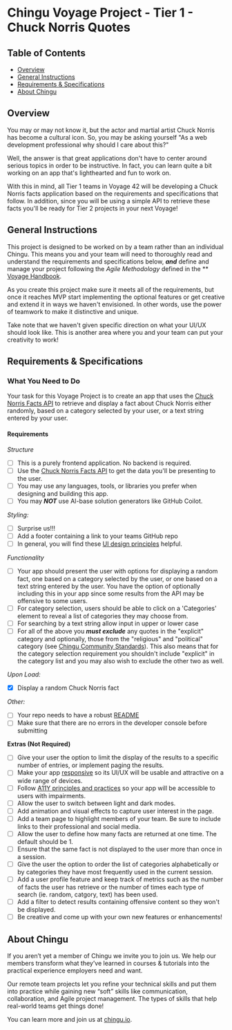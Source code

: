# Chingu Voyage Project - Tier 1 - Chuck Norris Quotes

## Table of Contents

* [Overview](#overview)
* [General Instructions](#general-instructions)
* [Requirements & Specifications](#requirements-specifications)
* [About Chingu](#about-chingu)

## Overview

You may or may not know it, but the actor and martial artist Chuck Norris has
become a cultural icon. So, you may be asking yourself "As a web development
professional why should I care about this?"

Well, the answer is that great applications don't have to center around serious
topics in order to be instructive. In fact, you can learn quite a bit working on
an app that's lighthearted and fun to work on.

With this in mind, all Tier 1 teams in Voyage 42 will be developing a Chuck
Norris facts application based on the requirements and specifications that
follow. In addition, since you will be using a simple API to retrieve these 
facts you'll be ready for Tier 2 projects in your next Voyage!


## General Instructions

This project is designed to be worked on by a team rather than an individual
Chingu. This means you and your team will need to thoroughly read and
understand the requirements and specifications below, **_and_** define and
manage your project following the _Agile Methodology_ defined in the **
[Voyage Handbook](https://www.notion.so/Voyages-8d8e16a5f86e42a88d9ace16bc555f18#c6450284edde462f8b97580b002c836e).

As you create this project make sure it meets all of the requirements, but once
it reaches MVP start implementing the optional features or get creative and
extend it in ways we haven't envisioned. In other words, use the power of
teamwork to make it distinctive and unique.

Take note that we haven't given specific direction on what your UI/UX should
look like. This is another area where you and your team can put your creativity 
to work! 

## Requirements & Specifications
### What You Need to Do

Your task for this Voyage Project is to create an app that uses the 
[Chuck Norris Facts API](https://api.chucknorris.io/) to retrieve and display 
a fact about Chuck Norris either randomly, based on a category selected by your 
user, or a text string entered by your user.

#### Requirements

*Structure*

- [ ] This is a purely frontend application. No backend is required.
- [ ] Use the [Chuck Norris Facts API](https://api.chucknorris.io/) to get the data you'll be presenting to the user. 
- [ ] You may use any languages, tools, or libraries you prefer when designing and building this app. 
- [ ] You may **_NOT_** use AI-base solution generators like GitHub Coilot. 

*Styling:*

- [ ] Surprise us!!!
- [ ] Add a footer containing a link to your teams GitHub repo
- [ ] In general, you will find these [UI design principles](https://www.justinmind.com/ui-design/principles) helpful.

*Functionality*

- [ ] Your app should present the user with options for displaying a random fact, one based on a category selected by the user, or one based on a text string entered by the user. You have the option of optionally including this in your app since some results from the API may be offensive to some users.
- [ ] For category selection, users should be able to click on a 'Categories' element to reveal a list of categories they may choose from.
- [ ] For searching by a text string allow input in upper or lower case
- [ ] For all of the above you **_must exclude_** any quotes in the "explicit" category and optionally, those from the "religious" and "political" category (see [Chingu Community Standards](https://discord.com/channels/330284646283608064/914163956405395476/914165230119034900)). This also means that for the category selection requirement you shouldn't include "explicit" in the category list and you may also wish to exclude the other two as well.

*Upon Load:*

- [x] Display a random Chuck Norris fact

*Other:*

- [ ] Your repo needs to have a robust [README](https://medium.com/chingu/keys-to-a-well-written-readme-55c53d34fe6d)
- [ ] Make sure that there are no errors in the developer console before submitting

**Extras (Not Required)**

- [ ] Give your user the option to limit the display of the results to a specific number of entries, or implement paging the results.
- [ ] Make your app [responsive](https://developers.google.com/web/fundamentals/design-and-ux/responsive/) so its UI/UX will be usable and attractive on a wide range of devices.
- [ ] Follow [A11Y principles and practices](https://www.a11yproject.com/) so your app will be accessible to users with impairments.
- [ ] Allow the user to switch between light and dark modes.
- [ ] Add animation and visual effects to capture user interest in the page.
- [ ] Add a team page to highlight members of your team. Be sure to include links to their professional and social media.
- [ ] Allow the user to define how many facts are returned at one time. The default should be 1.
- [ ] Ensure that the same fact is not displayed to the user more than once in a session.
- [ ] Give the user the option to order the list of categories alphabetically or by categories they have most frequently used in the current session.
- [ ] Add a user profile feature and keep track of metrics such as the number of facts the user has retrieve or the number of times each type of search (ie. random, catgory, text) has been used.
- [ ] Add a filter to detect results containing offensive content so they won't be displayed.
- [ ] Be creative and come up with your own new features or enhancements! 

## About Chingu

If you aren’t yet a member of Chingu we invite you to join us. We help our 
members transform what they’ve learned in courses & tutorials into the 
practical experience employers need and want.

Our remote team projects let you refine your technical skills and put them 
into practice while gaining new “soft” skills like communication, 
collaboration, and Agile project management. The types of skills that 
help real-world teams get things done!

You can learn more and join us at [chingu.io](https://chingu.io).
